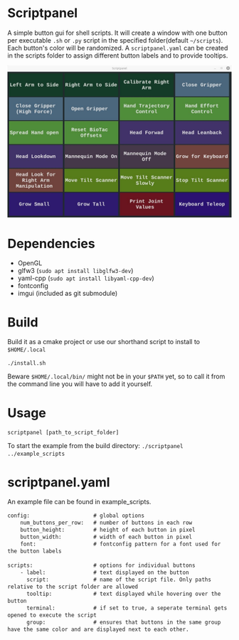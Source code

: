 # Scriptpanel
A simple button gui for shell scripts.
It will create a window with one button per executable `.sh` or `.py` script in the specified folder(default `~/scripts`). Each button's color will be randomized.
A `scriptpanel.yaml` can be created in the scripts folder to assign different button labels and to provide tooltips.

![screenshot](resources/window.jpg "screenshot")

# Dependencies
 - OpenGL
 - glfw3 (`sudo apt install libglfw3-dev`)
 - yaml-cpp (`sudo apt install libyaml-cpp-dev`)
 - fontconfig
 - imgui (included as git submodule)

# Build

Build it as a cmake project or use our shorthand script to install to `$HOME/.local`

```
./install.sh
```

Beware `$HOME/.local/bin/` might not be in your `$PATH` yet, so to call it from the command line you will have to add it yourself.

# Usage
```
scriptpanel [path_to_script_folder]
```
To start the example from the build directory:
```./scriptpanel ../example_scripts```

# scriptpanel.yaml

An example file can be found in example_scripts.
```
config:                    # global options
    num_buttons_per_row:   # number of buttons in each row
    button_height:         # height of each button in pixel
    button_width:          # width of each button in pixel
    font:                  # fontconfig pattern for a font used for the button labels

scripts:                   # options for individual buttons
    - label:               # text displayed on the button
      script:              # name of the script file. Only paths relative to the script folder are allowed
      tooltip:             # text displayed while hovering over the button
      terminal:            # if set to true, a seperate terminal gets opened to execute the script
      group:               # ensures that buttons in the same group have the same color and are displayed next to each other.
```
